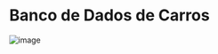# Banco de Dados de Carros

![image](https://github.com/user-attachments/assets/3ce10d01-3ef5-40ed-bedf-e7a077c1f090)
